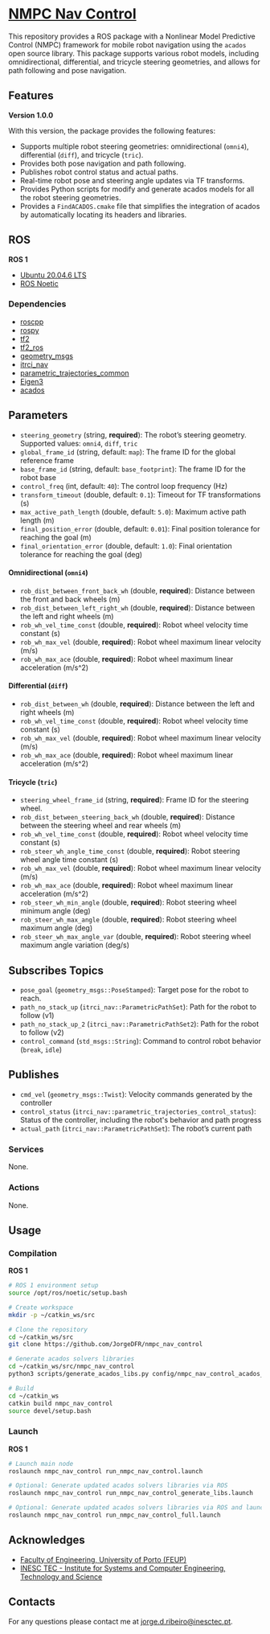 # [NMPC Nav Control](https://github.com/JorgeDFR/nmpc_nav_control)

This repository provides a ROS package with a Nonlinear Model Predictive Control (NMPC) framework for mobile robot navigation using the `acados` open source library. This package supports various robot models, including omnidirectional, differential, and tricycle steering geometries, and allows for path following and pose navigation.

## Features

**Version 1.0.0**

With this version, the package provides the following features:
- Supports multiple robot steering geometries: omnidirectional (`omni4`), differential (`diff`), and tricycle (`tric`).
- Provides both pose navigation and path following.
- Publishes robot control status and actual paths.
- Real-time robot pose and steering angle updates via TF transforms.
- Provides Python scripts for modify and generate acados models for all the robot steering geometries.
- Provides a `FindACADOS.cmake` file that simplifies the integration of acados by automatically locating its headers and libraries.

## ROS

**ROS 1**

- [Ubuntu 20.04.6 LTS](https://releases.ubuntu.com/focal/)
- [ROS Noetic](https://wiki.ros.org/noetic)

### Dependencies

- [roscpp](https://wiki.ros.org/roscpp/)
- [rospy](https://wiki.ros.org/rospy/)
- [tf2](https://index.ros.org/p/tf2/)
- [tf2_ros](https://index.ros.org/p/tf2_ros/)
- [geometry_msgs](https://index.ros.org/p/geometry_msgs/)
- [itrci_nav](https://gitlab.inesctec.pt/CRIIS/inesctec_robotics_custom_interfaces_stack/-/tree/main/itrci_nav)
- [parametric_trajectories_common](https://gitlab.inesctec.pt/mrdt/msc/trajectory-control-and-collision-avoidance-for-a-mobile-robot/parametric_trajectories_stack/-/tree/main)
- [Eigen3](https://devdocs.io/eigen3/)
- [acados](https://docs.acados.org/)

## Parameters

- `steering_geometry` (string, **required**): The robot’s steering geometry. Supported values: `omni4`, `diff`, `tric`
- `global_frame_id` (string, default: `map`): The frame ID for the global reference frame
- `base_frame_id` (string, default: `base_footprint`): The frame ID for the robot base
- `control_freq` (int, default: `40`): The control loop frequency (Hz)
- `transform_timeout` (double, default: `0.1`): Timeout for TF transformations (s)
- `max_active_path_length` (double, default: `5.0`): Maximum active path length (m)
- `final_position_error` (double, default: `0.01`): Final position tolerance for reaching the goal (m)
- `final_orientation_error` (double, default: `1.0`): Final orientation tolerance for reaching the goal (deg)

#### Omnidirectional (`omni4`)
- `rob_dist_between_front_back_wh` (double, **required**): Distance between the front and back wheels (m)
- `rob_dist_between_left_right_wh` (double, **required**): Distance between the left and right wheels (m)
- `rob_wh_vel_time_const` (double, **required**): Robot wheel velocity time constant (s)
- `rob_wh_max_vel` (double, **required**): Robot wheel maximum linear velocity (m/s)
- `rob_wh_max_ace` (double, **required**): Robot wheel maximum linear acceleration (m/s^2)

#### Differential (`diff`)
- `rob_dist_between_wh` (double, **required**): Distance between the left and right wheels (m)
- `rob_wh_vel_time_const` (double, **required**): Robot wheel velocity time constant (s)
- `rob_wh_max_vel` (double, **required**): Robot wheel maximum linear velocity (m/s)
- `rob_wh_max_ace` (double, **required**): Robot wheel maximum linear acceleration (m/s^2)

#### Tricycle (`tric`)
- `steering_wheel_frame_id` (string, **required**): Frame ID for the steering wheel.
- `rob_dist_between_steering_back_wh` (double, **required**): Distance between the steering wheel and rear wheels (m)
- `rob_wh_vel_time_const` (double, **required**): Robot wheel velocity time constant (s)
- `rob_steer_wh_angle_time_const` (double, **required**): Robot steering wheel angle time constant (s)
- `rob_wh_max_vel` (double, **required**): Robot wheel maximum linear velocity (m/s)
- `rob_wh_max_ace` (double, **required**): Robot wheel maximum linear acceleration (m/s^2)
- `rob_steer_wh_min_angle` (double, **required**): Robot steering wheel minimum angle (deg)
- `rob_steer_wh_max_angle` (double, **required**): Robot steering wheel maximum angle (deg)
- `rob_steer_wh_max_angle_var` (double, **required**): Robot steering wheel maximum angle variation (deg/s)

## Subscribes Topics

- `pose_goal` (`geometry_msgs::PoseStamped`): Target pose for the robot to reach.
- `path_no_stack_up` (`itrci_nav::ParametricPathSet`): Path for the robot to follow (v1)
- `path_no_stack_up_2` (`itrci_nav::ParametricPathSet2`): Path for the robot to follow (v2)
- `control_command` (`std_msgs::String`): Command to control robot behavior (`break`, `idle`)

## Publishes

- `cmd_vel` (`geometry_msgs::Twist`): Velocity commands generated by the controller
- `control_status` (`itrci_nav::parametric_trajectories_control_status`): Status of the controller, including the robot's behavior and path progress
- `actual_path` (`itrci_nav::ParametricPathSet`): The robot’s current path

### Services

None.

### Actions

None.

## Usage

### Compilation

**ROS 1**

```sh
# ROS 1 environment setup
source /opt/ros/noetic/setup.bash

# Create workspace
mkdir -p ~/catkin_ws/src

# Clone the repository
cd ~/catkin_ws/src
git clone https://github.com/JorgeDFR/nmpc_nav_control

# Generate acados solvers libraries
cd ~/catkin_ws/src/nmpc_nav_control
python3 scripts/generate_acados_libs.py config/nmpc_nav_control_acados_models.yaml

# Build
cd ~/catkin_ws
catkin build nmpc_nav_control
source devel/setup.bash
```

### Launch

**ROS 1**

```sh
# Launch main node
roslaunch nmpc_nav_control run_nmpc_nav_control.launch

# Optional: Generate updated acados solvers libraries via ROS
roslaunch nmpc_nav_control run_nmpc_nav_control_generate_libs.launch

# Optional: Generate updated acados solvers libraries via ROS and launch main node
roslaunch nmpc_nav_control run_nmpc_nav_control_full.launch
```

## Acknowledges

- [Faculty of Engineering, University of Porto (FEUP)](https://sigarra.up.pt/feup/en/)
- [INESC TEC - Institute for Systems and Computer Engineering, Technology and Science](https://www.inesctec.pt/en/)

## Contacts

For any questions please contact me at jorge.d.ribeiro@inesctec.pt.